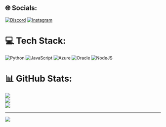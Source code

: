 
## 🌐 Socials:
[![Discord](https://img.shields.io/badge/Discord-%237289DA.svg?logo=discord&logoColor=white)](https://discord.gg/luanrodrigues1288) [![Instagram](https://img.shields.io/badge/Instagram-%23E4405F.svg?logo=Instagram&logoColor=white)](https://instagram.com/luanrodrigues_s) 

# 💻 Tech Stack:
![Python](https://img.shields.io/badge/python-3670A0?style=for-the-badge&logo=python&logoColor=ffdd54) ![JavaScript](https://img.shields.io/badge/javascript-%23323330.svg?style=for-the-badge&logo=javascript&logoColor=%23F7DF1E) ![Azure](https://img.shields.io/badge/azure-%230072C6.svg?style=for-the-badge&logo=microsoftazure&logoColor=white) ![Oracle](https://img.shields.io/badge/Oracle-F80000?style=for-the-badge&logo=oracle&logoColor=white) ![NodeJS](https://img.shields.io/badge/node.js-6DA55F?style=for-the-badge&logo=node.js&logoColor=white)
# 📊 GitHub Stats:
![](https://github-readme-stats.vercel.app/api?username=luanrodriguessp&theme=dark&hide_border=true&include_all_commits=true&count_private=false)<br/>
![](https://github-readme-streak-stats.herokuapp.com/?user=luanrodriguessp&theme=dark&hide_border=true)<br/>
![](https://github-readme-stats.vercel.app/api/top-langs/?username=luanrodriguessp&theme=dark&hide_border=true&include_all_commits=true&count_private=false&layout=compact)

---
[![](https://visitcount.itsvg.in/api?id=luanrodriguessp&icon=0&color=0)](https://visitcount.itsvg.in)

<!-- Proudly created with GPRM ( https://gprm.itsvg.in ) -->
